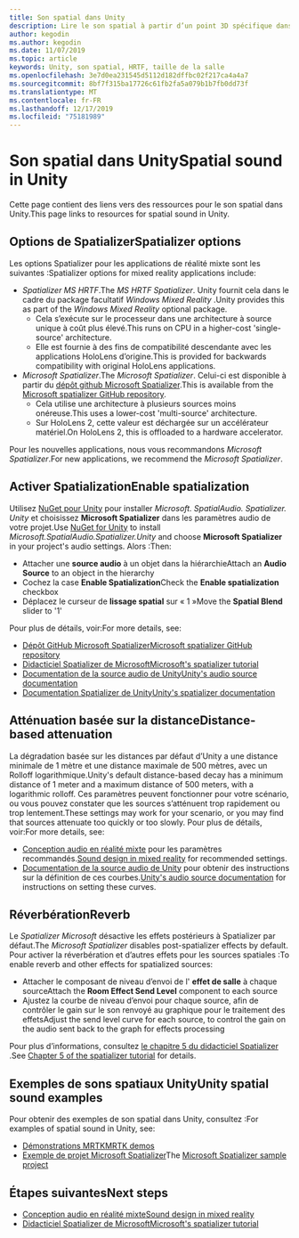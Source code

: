 ```yaml
---
title: Son spatial dans Unity
description: Lire le son spatial à partir d’un point 3D spécifique dans votre scène Unity.
author: kegodin
ms.author: kegodin
ms.date: 11/07/2019
ms.topic: article
keywords: Unity, son spatial, HRTF, taille de la salle
ms.openlocfilehash: 3e7d0ea231545d5112d182dffbc02f217ca4a4a7
ms.sourcegitcommit: 8bf7f315ba17726c61fb2fa5a079b1b7fb0dd73f
ms.translationtype: MT
ms.contentlocale: fr-FR
ms.lasthandoff: 12/17/2019
ms.locfileid: "75181989"
---
```

# <a name="spatial-sound-in-unity"></a><span data-ttu-id="c1cf0-104">Son spatial dans Unity</span><span class="sxs-lookup"><span data-stu-id="c1cf0-104">Spatial sound in Unity</span></span>

<span data-ttu-id="c1cf0-105">Cette page contient des liens vers des ressources pour le son spatial dans Unity.</span><span class="sxs-lookup"><span data-stu-id="c1cf0-105">This page links to resources for spatial sound in Unity.</span></span>

## <a name="spatializer-options"></a><span data-ttu-id="c1cf0-106">Options de Spatializer</span><span class="sxs-lookup"><span data-stu-id="c1cf0-106">Spatializer options</span></span>
<span data-ttu-id="c1cf0-107">Les options Spatializer pour les applications de réalité mixte sont les suivantes :</span><span class="sxs-lookup"><span data-stu-id="c1cf0-107">Spatializer options for mixed reality applications include:</span></span>
* <span data-ttu-id="c1cf0-108">*Spatializer MS HRTF*.</span><span class="sxs-lookup"><span data-stu-id="c1cf0-108">The *MS HRTF Spatializer*.</span></span> <span data-ttu-id="c1cf0-109">Unity fournit cela dans le cadre du package facultatif *Windows Mixed Reality* .</span><span class="sxs-lookup"><span data-stu-id="c1cf0-109">Unity provides this as part of the *Windows Mixed Reality* optional package.</span></span>
  * <span data-ttu-id="c1cf0-110">Cela s’exécute sur le processeur dans une architecture à source unique à coût plus élevé.</span><span class="sxs-lookup"><span data-stu-id="c1cf0-110">This runs on CPU in a higher-cost 'single-source' architecture.</span></span>
  * <span data-ttu-id="c1cf0-111">Elle est fournie à des fins de compatibilité descendante avec les applications HoloLens d’origine.</span><span class="sxs-lookup"><span data-stu-id="c1cf0-111">This is provided for backwards compatibility with original HoloLens applications.</span></span>
* <span data-ttu-id="c1cf0-112">*Microsoft Spatializer*.</span><span class="sxs-lookup"><span data-stu-id="c1cf0-112">The *Microsoft Spatializer*.</span></span> <span data-ttu-id="c1cf0-113">Celui-ci est disponible à partir du [dépôt github Microsoft Spatializer](https://github.com/microsoft/spatialaudio-unity).</span><span class="sxs-lookup"><span data-stu-id="c1cf0-113">This is available from the [Microsoft spatializer GitHub repository](https://github.com/microsoft/spatialaudio-unity).</span></span>
  * <span data-ttu-id="c1cf0-114">Cela utilise une architecture à plusieurs sources moins onéreuse.</span><span class="sxs-lookup"><span data-stu-id="c1cf0-114">This uses a lower-cost 'multi-source' architecture.</span></span>
  * <span data-ttu-id="c1cf0-115">Sur HoloLens 2, cette valeur est déchargée sur un accélérateur matériel.</span><span class="sxs-lookup"><span data-stu-id="c1cf0-115">On HoloLens 2, this is offloaded to a hardware accelerator.</span></span>

<span data-ttu-id="c1cf0-116">Pour les nouvelles applications, nous vous recommandons *Microsoft Spatializer*.</span><span class="sxs-lookup"><span data-stu-id="c1cf0-116">For new applications, we recommend the *Microsoft Spatializer*.</span></span>

## <a name="enable-spatialization"></a><span data-ttu-id="c1cf0-117">Activer Spatialization</span><span class="sxs-lookup"><span data-stu-id="c1cf0-117">Enable spatialization</span></span>

<span data-ttu-id="c1cf0-118">Utilisez [NuGet pour Unity](https://github.com/GlitchEnzo/NuGetForUnity/releases/latest) pour installer _Microsoft. SpatialAudio. Spatializer. Unity_ et choisissez **Microsoft Spatializer** dans les paramètres audio de votre projet.</span><span class="sxs-lookup"><span data-stu-id="c1cf0-118">Use [NuGet for Unity](https://github.com/GlitchEnzo/NuGetForUnity/releases/latest) to install _Microsoft.SpatialAudio.Spatializer.Unity_ and choose **Microsoft Spatializer** in your project's audio settings.</span></span> <span data-ttu-id="c1cf0-119">Alors :</span><span class="sxs-lookup"><span data-stu-id="c1cf0-119">Then:</span></span>
* <span data-ttu-id="c1cf0-120">Attacher une **source audio** à un objet dans la hiérarchie</span><span class="sxs-lookup"><span data-stu-id="c1cf0-120">Attach an **Audio Source** to an object in the hierarchy</span></span>
* <span data-ttu-id="c1cf0-121">Cochez la case **Enable Spatialization**</span><span class="sxs-lookup"><span data-stu-id="c1cf0-121">Check the **Enable spatialization** checkbox</span></span>
* <span data-ttu-id="c1cf0-122">Déplacez le curseur de **lissage spatial** sur « 1 »</span><span class="sxs-lookup"><span data-stu-id="c1cf0-122">Move the **Spatial Blend** slider to '1'</span></span>

<span data-ttu-id="c1cf0-123">Pour plus de détails, voir:</span><span class="sxs-lookup"><span data-stu-id="c1cf0-123">For more details, see:</span></span>
* [<span data-ttu-id="c1cf0-124">Dépôt GitHub Microsoft Spatializer</span><span class="sxs-lookup"><span data-stu-id="c1cf0-124">Microsoft spatializer GitHub repository</span></span>](https://github.com/microsoft/spatialaudio-unity)
* [<span data-ttu-id="c1cf0-125">Didacticiel Spatializer de Microsoft</span><span class="sxs-lookup"><span data-stu-id="c1cf0-125">Microsoft's spatializer tutorial</span></span>](unity-spatial-audio-ch1.md)
* [<span data-ttu-id="c1cf0-126">Documentation de la source audio de Unity</span><span class="sxs-lookup"><span data-stu-id="c1cf0-126">Unity's audio source documentation</span></span>](https://docs.unity3d.com/2019.3/Documentation/Manual/class-AudioSource.html)
* [<span data-ttu-id="c1cf0-127">Documentation Spatializer de Unity</span><span class="sxs-lookup"><span data-stu-id="c1cf0-127">Unity's spatializer documentation</span></span>](https://docs.unity3d.com/Manual/VRAudioSpatializer.html)

## <a name="distance-based-attenuation"></a><span data-ttu-id="c1cf0-128">Atténuation basée sur la distance</span><span class="sxs-lookup"><span data-stu-id="c1cf0-128">Distance-based attenuation</span></span>
<span data-ttu-id="c1cf0-129">La dégradation basée sur les distances par défaut d’Unity a une distance minimale de 1 mètre et une distance maximale de 500 mètres, avec un Rolloff logarithmique.</span><span class="sxs-lookup"><span data-stu-id="c1cf0-129">Unity's default distance-based decay has a minimum distance of 1 meter and a maximum distance of 500 meters, with a logarithmic rolloff.</span></span> <span data-ttu-id="c1cf0-130">Ces paramètres peuvent fonctionner pour votre scénario, ou vous pouvez constater que les sources s’atténuent trop rapidement ou trop lentement.</span><span class="sxs-lookup"><span data-stu-id="c1cf0-130">These settings may work for your scenario, or you may find that sources attenuate too quickly or too slowly.</span></span> <span data-ttu-id="c1cf0-131">Pour plus de détails, voir:</span><span class="sxs-lookup"><span data-stu-id="c1cf0-131">For more details, see:</span></span>
* <span data-ttu-id="c1cf0-132">[Conception audio en réalité mixte](spatial-sound-design.md) pour les paramètres recommandés.</span><span class="sxs-lookup"><span data-stu-id="c1cf0-132">[Sound design in mixed reality](spatial-sound-design.md) for recommended settings.</span></span>
* <span data-ttu-id="c1cf0-133">[Documentation de la source audio de Unity](https://docs.unity3d.com/2019.3/Documentation/Manual/class-AudioSource.html) pour obtenir des instructions sur la définition de ces courbes.</span><span class="sxs-lookup"><span data-stu-id="c1cf0-133">[Unity's audio source documentation](https://docs.unity3d.com/2019.3/Documentation/Manual/class-AudioSource.html) for instructions on setting these curves.</span></span>

## <a name="reverb"></a><span data-ttu-id="c1cf0-134">Réverbération</span><span class="sxs-lookup"><span data-stu-id="c1cf0-134">Reverb</span></span>
<span data-ttu-id="c1cf0-135">Le _Spatializer Microsoft_ désactive les effets postérieurs à Spatializer par défaut.</span><span class="sxs-lookup"><span data-stu-id="c1cf0-135">The _Microsoft Spatializer_ disables post-spatializer effects by default.</span></span> <span data-ttu-id="c1cf0-136">Pour activer la réverbération et d’autres effets pour les sources spatiales :</span><span class="sxs-lookup"><span data-stu-id="c1cf0-136">To enable reverb and other effects for spatialized sources:</span></span>
* <span data-ttu-id="c1cf0-137">Attacher le composant de niveau d’envoi de l' **effet de salle** à chaque source</span><span class="sxs-lookup"><span data-stu-id="c1cf0-137">Attach the **Room Effect Send Level** component to each source</span></span>
* <span data-ttu-id="c1cf0-138">Ajustez la courbe de niveau d’envoi pour chaque source, afin de contrôler le gain sur le son renvoyé au graphique pour le traitement des effets</span><span class="sxs-lookup"><span data-stu-id="c1cf0-138">Adjust the send level curve for each source, to control the gain on the audio sent back to the graph for effects processing</span></span>

<span data-ttu-id="c1cf0-139">Pour plus d’informations, consultez [le chapitre 5 du didacticiel Spatializer](unity-spatial-audio-ch5.md) .</span><span class="sxs-lookup"><span data-stu-id="c1cf0-139">See [Chapter 5 of the spatializer tutorial](unity-spatial-audio-ch5.md) for details.</span></span>

## <a name="unity-spatial-sound-examples"></a><span data-ttu-id="c1cf0-140">Exemples de sons spatiaux Unity</span><span class="sxs-lookup"><span data-stu-id="c1cf0-140">Unity spatial sound examples</span></span>
<span data-ttu-id="c1cf0-141">Pour obtenir des exemples de son spatial dans Unity, consultez :</span><span class="sxs-lookup"><span data-stu-id="c1cf0-141">For examples of spatial sound in Unity, see:</span></span>
* [<span data-ttu-id="c1cf0-142">Démonstrations MRTK</span><span class="sxs-lookup"><span data-stu-id="c1cf0-142">MRTK demos</span></span>](https://github.com/microsoft/MixedRealityToolkit-Unity/tree/mrtk_release/Assets/MixedRealityToolkit.Examples/Demos/Audio)
* <span data-ttu-id="c1cf0-143">[Exemple de projet Microsoft Spatializer](https://github.com/microsoft/spatialaudio-unity/tree/master/Samples/MicrosoftSpatializerSample)</span><span class="sxs-lookup"><span data-stu-id="c1cf0-143">The [Microsoft Spatializer sample project](https://github.com/microsoft/spatialaudio-unity/tree/master/Samples/MicrosoftSpatializerSample)</span></span>

## <a name="next-steps"></a><span data-ttu-id="c1cf0-144">Étapes suivantes</span><span class="sxs-lookup"><span data-stu-id="c1cf0-144">Next steps</span></span>
* [<span data-ttu-id="c1cf0-145">Conception audio en réalité mixte</span><span class="sxs-lookup"><span data-stu-id="c1cf0-145">Sound design in mixed reality</span></span>](spatial-sound-design.md)
* [<span data-ttu-id="c1cf0-146">Didacticiel Spatializer de Microsoft</span><span class="sxs-lookup"><span data-stu-id="c1cf0-146">Microsoft's spatializer tutorial</span></span>](unity-spatial-audio-ch1.md)

